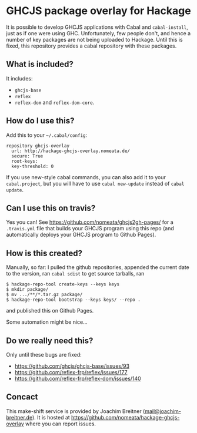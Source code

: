 GHCJS package overlay for Hackage
=================================

It is possible to develop GHCJS applications with Cabal and `cabal-install`,
just as if one were using GHC. Unfortunately, few people don't, and hence a
number of key packages are not being uploaded to Hackage. Until this is fixed,
this repository provides a cabal repository with these packages.

What is included?
-----------------

It includes:

 * `ghcjs-base`
 * `reflex`
 * `reflex-dom` and `reflex-dom-core`.


How do I use this?
------------------

Add this to your `~/.cabal/config`:

```
repository ghcjs-overlay
  url: http://hackage-ghcjs-overlay.nomeata.de/
  secure: True
  root-keys:
  key-threshold: 0
```

If you use new-style cabal commands, you can also add it to your
`cabal.project`, but you will have to use `cabal new-update` instead of `cabal
update`.

Can I use this on travis?
-------------------------

Yes you can! See <https://github.com/nomeata/ghcjs2gh-pages/> for a `.travis.yml`
file that builds your GHCJS program using this repo (and automatically deploys
your GHCJS program to Github Pages).

How is this created?
--------------------

Manually, so far: I pulled the github repositories, appended the current date
to the version, ran `cabal sdist` to get source tarballs, ran

```
$ hackage-repo-tool create-keys --keys keys
$ mkdir package/
$ mv .../**/*.tar.gz package/
$ hackage-repo-tool bootstrap --keys keys/ --repo .
```

and published this on Github Pages.

Some automation might be nice...

Do we really need this?
-----------------------

Only until these bugs are fixed:

* <https://github.com/ghcjs/ghcjs-base/issues/93>
* <https://github.com/reflex-frp/reflex/issues/177>
* <https://github.com/reflex-frp/reflex-dom/issues/140>

Concact
-------

This make-shift service is provided by Joachim Breitner (<mail@joachim-breitner.de>).
It is hosted at <https://github.com/nomeata/hackage-ghcjs-overlay> where you can report issues.
